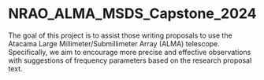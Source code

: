 # NRAO_ALMA_MSDS_Capstone_2024
The goal of this project is to assist those writing proposals to use the Atacama Large Millimeter/Submillimeter Array (ALMA) telescope. Specifically, we aim to encourage more precise and effective observations with suggestions of frequency parameters based on the research proposal text. 


